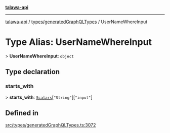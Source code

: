[**talawa-api**](../../../README.md)

***

[talawa-api](../../../modules.md) / [types/generatedGraphQLTypes](../README.md) / UserNameWhereInput

# Type Alias: UserNameWhereInput

\> **UserNameWhereInput**: `object`

## Type declaration

### starts\_with

\> **starts\_with**: [`Scalars`](Scalars.md)\[`"String"`\]\[`"input"`\]

## Defined in

[src/types/generatedGraphQLTypes.ts:3072](https://github.com/PalisadoesFoundation/talawa-api/blob/832d310bae30bd8cb45fb1b44f62dd776dccc52f/src/types/generatedGraphQLTypes.ts#L3072)
